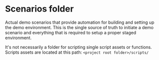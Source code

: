 # Scenarios folder

Actual demo scenarios that provide automation for building and setting up the
demo environment. This is the single source of truth to initiate a demo scenario
and everything that is required to setup a proper staged environment.

It's not necessarily a folder for scripting single script assets or functions.
Scripts assets are located at this path: `<project root folder>/scripts/`
